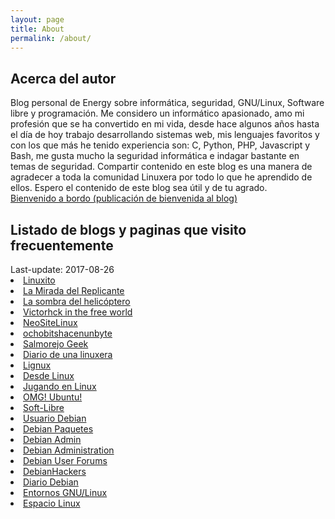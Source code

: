 ```yaml
---
layout: page
title: About
permalink: /about/
---
```

<div class="man-title">
<h2>Acerca del autor</h2>
</div>
<div class="manual-content">
Blog personal de Energy sobre informática, seguridad, GNU/Linux, Software libre y programación.
Me considero un informático apasionado, amo mi profesión que se ha convertido en mi vida, desde hace algunos años hasta el día de hoy trabajo desarrollando sistemas web, mis lenguajes favoritos y con los que más he tenido experiencia son: C, Python, PHP, Javascript y Bash, me gusta mucho la seguridad informática e indagar bastante en temas de seguridad. Compartir contenido en este blog es una manera de agradecer a toda la comunidad Linuxera por todo lo que he aprendido de ellos. Espero el contenido de este blog sea útil y de tu agrado.
<br>
<a href="https://energy1011.github.io/monsterpenguin/blog/2016/11/28/first-blog-post.html">Bienvenido a bordo (publicación de bienvenida al blog)</a>

<h2>Listado de blogs y paginas que visito frecuentemente </h2>
Last-update: 2017-08-26
<li><a href="http://www.linuxito.com/" target="_blank">Linuxito</a></li>
<li><a href="http://lamiradadelreplicante.com/" target="_blank">La Mirada del Replicante</a></li>
<li><a href="https://lasombradelhelicoptero.wordpress.com/" target="_blank">La sombra del helicóptero</a></li>
<li><a href="http://victorhckinthefreeworld.wordpress.com/" target="_blank">Victorhck in the free world</a></li>
<li><a href="https://neositelinux.com/" target="_blank">NeoSiteLinux</a></li>
<li><a href="http://www.ochobitshacenunbyte.com/" target="_blank">ochobitshacenunbyte</a></li>
<li><a href="https://salmorejogeek.com/" target="_blank">Salmorejo Geek</a>  </li>
<li><a href="https://diariodeunalinuxera.com/" target="_blank">Diario de una linuxera</a></li>
<li><a href="http://lignux.com/" target="_blank">Lignux</a></li>
<li><a href="http://blog.desdelinux.net/" target="_blank">Desde Linux</a></li>
<li><a href="https://jugandoenlinux.com/" target="_blank">Jugando en Linux</a></li>
<li><a href="http://www.omgubuntu.co.uk/" target="_blank">OMG! Ubuntu!</a></li>
<li><a href="http://elsoftwarelibre.wordpress.com/" target="_blank">Soft-Libre</a></li>
<li><a href="http://usuariodebian.blogspot.com.es/" target="_blank">Usuario Debian</a></li>
<li><a href="http://www.debian.org/distrib/packages" target="_blank">Debian Paquetes</a></li>
<li><a href="http://www.debianadmin.com/" target="_blank">Debian Admin</a></li>
<li><a href="http://www.debian-administration.org/" target="_blank">Debian Administration</a></li>
<li><a href="http://forums.debian.net/index.php" target="_blank">Debian User Forums</a></li>
<li><a href="http://www.debianhackers.net/" target="_blank">DebianHackers</a></li>
<li><a href="http://diariodebian.wordpress.com/" target="_blank">Diario Debian</a></li>
<li><a href="http://entornosgnulinux.com/" target="_blank">Entornos GNU/Linux</a></li>
<li><a href="http://www.espaciolinux.com/" target="_blank">Espacio Linux</a></li>

</div>
